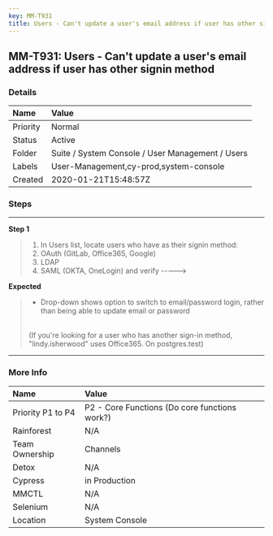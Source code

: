 ```yaml
---
key: MM-T931
title: Users - Can't update a user's email address if user has other signin method
---
```


## MM-T931: Users - Can't update a user's email address if user has other signin method

### Details

| Name     | Value                                            |
| :------- | :----------------------------------------------- |
| Priority | Normal                                           |
| Status   | Active                                           |
| Folder   | Suite / System Console / User Management / Users |
| Labels   | User-Management,cy-prod,system-console           |
| Created  | 2020-01-21T15:48:57Z                             |

### Steps

<hr/>

**Step 1**

> <article><ol><li>In Users list, locate users who have as their signin method:</li><li>OAuth (GitLab, Office365, Google)</li><li>LDAP</li><li>SAML (OKTA, OneLogin) and verify -----&gt;</li></ol></article>

**Expected**

> <article><ul><li>Drop-down shows option to switch to email/password login, rather than being able to update email or password</li></ul><br>(If you're looking for a user who has another sign-in method, "lindy.isherwood" uses Office365. On postgres.test)</article>

<hr/>

### More Info

| Name              | Value                                         |
| :---------------- | :-------------------------------------------- |
| Priority P1 to P4 | P2 - Core Functions (Do core functions work?) |
| Rainforest        | N/A                                           |
| Team Ownership    | Channels                                      |
| Detox             | N/A                                           |
| Cypress           | in Production                                 |
| MMCTL             | N/A                                           |
| Selenium          | N/A                                           |
| Location          | System Console                                |
